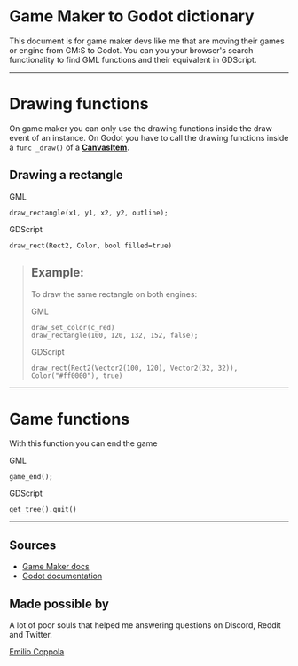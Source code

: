 
# Game Maker to Godot dictionary
This document is for game maker devs like me that are moving their games or engine from GM:S to Godot. You can you your browser's search functionality to find GML functions and their equivalent in GDScript.

---

# Drawing functions
On game maker you can only use the drawing functions inside the draw event of an instance. On Godot you have to call the drawing functions inside a `func _draw()` of a [**CanvasItem**](http://docs.godotengine.org/en/3.0/classes/class_canvasitem.html).

## Drawing a rectangle
GML
```gml
draw_rectangle(x1, y1, x2, y2, outline);
```

GDScript
```gdscript
draw_rect(Rect2, Color, bool filled=true)
```

> ## Example:
> To draw the same rectangle on both engines:
>
> GML
> ```gml
> draw_set_color(c_red)
> draw_rectangle(100, 120, 132, 152, false);
> ```
>
> GDScript
> ```gdscript
> draw_rect(Rect2(Vector2(100, 120), Vector2(32, 32)), Color("#ff0000"), true)
> ```

---

# Game functions
With this function you can end the game

GML
```gml
game_end();
```

GDScript
```gdscript
get_tree().quit()
```
---
## Sources
- [Game Maker docs](https://docs.yoyogames.com/)
- [Godot documentation](http://docs.godotengine.org/en/latest/index.html)

## Made possible by
A lot of poor souls that helped me answering questions on Discord, Reddit and Twitter.


[Emilio Coppola](https://github.com/coppolaemilio)
